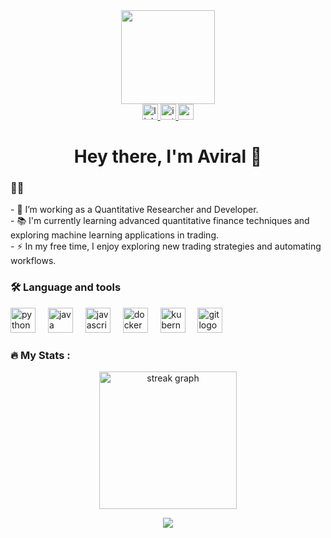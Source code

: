 <div align="center"> <img height="150" src="https://avatars.githubusercontent.com/u/57344563?s=400&u=e394dd809394ae52fa13d016d5136167c6c4246e&v=4" /> </div>
<div align="center"> <a href="https://www.linkedin.com/in/tis-avm" target="_blank"> <img src="https://img.shields.io/static/v1?message=LinkedIn&logo=linkedin&label=&color=0077B5&logoColor=white&labelColor=&style=for-the-badge" height="25" alt="linkedin logo" /> </a> <a href="https://www.instagram.com/tis_avm/" target="_blank"> <img src="https://img.shields.io/static/v1?message=Instagram&logo=instagram&label=&color=E4405F&logoColor=white&labelColor=&style=for-the-badge" height="25" alt="instagram logo" /> </a> <a href="mailto:aviralmishra786.am@gmail.com"> <img src="https://img.shields.io/static/v1?message=Gmail&logo=gmail&label=&color=D14836&logoColor=white&labelColor=&style=for-the-badge" height="25" alt="gmail logo" /> </a> </div>
<div align="center"> </div>
<h1 align="center">Hey there, I'm Aviral 👋</h1>
<h3 align="left">👩‍💻</h3>
<p align="left">  - 🔭 I’m working as a Quantitative Researcher and Developer.<br> - 📚 I'm currently learning advanced quantitative finance techniques and exploring machine learning applications in trading.<br> - ⚡ In my free time, I enjoy exploring new trading strategies and automating workflows. </p>
<h3 align="left">🛠 Language and tools</h3>
<div align="left"> <img src="https://cdn.jsdelivr.net/gh/devicons/devicon/icons/python/python-original.svg" height="40" alt="python logo" /> <img width="12" /> <img src="https://cdn.jsdelivr.net/gh/devicons/devicon/icons/java/java-original.svg" height="40" alt="java logo" /> <img width="12" /> <img src="https://cdn.jsdelivr.net/gh/devicons/devicon/icons/javascript/javascript-original.svg" height="40" alt="javascript logo" /> <img width="12" /> <img src="https://cdn.jsdelivr.net/gh/devicons/devicon/icons/docker/docker-plain-wordmark.svg" height="40" alt="docker logo" /> <img width="12" /> <img src="https://cdn.jsdelivr.net/gh/devicons/devicon/icons/kubernetes/kubernetes-plain.svg" height="40" alt="kubernetes logo" /> <img width="12" /> <img src="https://cdn.jsdelivr.net/gh/devicons/devicon/icons/git/git-original.svg" height="40" alt="git logo" /> </div>
<h3 align="left">🔥 My Stats :</h3>
<div align="center"> <img src="https://streak-stats.demolab.com?user=TisAVm&locale=en&mode=daily&theme=dark&hide_border=false&border_radius=5&order=3" height="220" alt="streak graph" /> </div>
<div align="center">
  
![]([github-contribution-grid-snake.svg](https://github.com/TisAvm/TisAvm/blob/32619bd3284142b34f4639faaf4750fd5b098e1b/github-contribution-grid-snake-dark.svg))
  
  </div>
